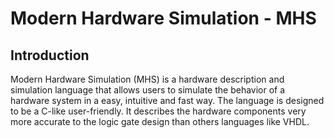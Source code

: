 # Modern Hardware Simulation - MHS

## Introduction
Modern Hardware Simulation (MHS) is a hardware description and simulation language that allows users to simulate the behavior of a hardware system in a easy, intuitive and fast way. The language is designed to be a C-like user-friendly. It describes the hardware components very more accurate to the logic gate design than others languages like VHDL.
